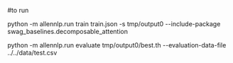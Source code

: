 #to run

python -m allennlp.run train train.json -s tmp/output0 --include-package swag_baselines.decomposable_attention

python -m allennlp.run evaluate tmp/output0/best.th --evaluation-data-file ../../data/test.csv